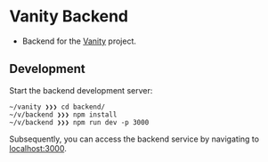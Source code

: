 # Vanity Backend

- Backend for the [Vanity](https://github.com/Meeshkan/vanity) project.

## Development

Start the backend development server:

```
~/vanity ❯❯❯ cd backend/
~/v/backend ❯❯❯ npm install
~/v/backend ❯❯❯ npm run dev -p 3000
```

Subsequently, you can access the backend service by navigating to [localhost:3000](http://localhost:3000).